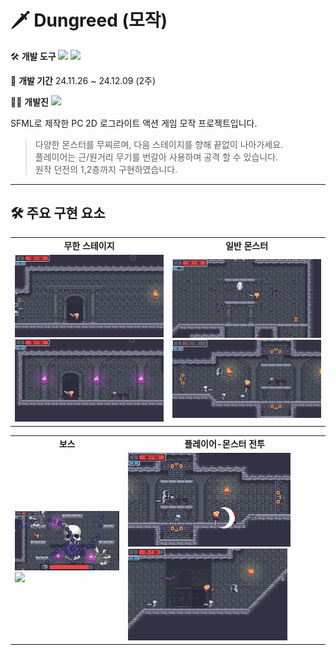 #  🗡️ Dungreed (모작)

🛠️ **개발 도구**
  <img src="https://img.shields.io/badge/C++-00599C?style=flat-square&logo=cplusplus&logoColor=white"/> <img src="https://img.shields.io/badge/SFML-8CC445?style=flat-square&logo=sfml&logoColor=white"/>

📅 **개발 기간**
 24.11.26 ~ 24.12.09 (2주)

🧑‍💻 **개발진**
 <img src="https://img.shields.io/badge/민지규, 황규영, 박지광-80247B?style=flat-square&logo=&logoColor=white"/>

SFML로 제작한 PC 2D 로그라이트 액션 게임 모작 프로젝트입니다.

> 다양한 몬스터를 무찌르며, 다음 스테이지를 향해 끝없이 나아가세요.  
> 플레이어는 근/원거리 무기를 번갈아 사용하며 공격 할 수 있습니다.  
> 원작 던전의 1,2층까지 구현하였습니다.

---

## 🛠️ 주요 구현 요소
<table>
  <tr>
    <td align="center"><strong>무한 스테이지</strong></td>
    <td align="center"><strong>일반 몬스터</strong></td>
  </tr>
  <tr>
    <td><img src="./Screenshots/다음 스테이지 전환 1.png" width="260"/><img src="./Screenshots/다음 스테이지 전환 2.png" width="255"/></td>
    <td><img src="./Screenshots/일반 몬스터 1.png" width="260"/><img src="./Screenshots/일반 몬스터 2.png" width="255"/></td>
  </tr>
 
</table>
<table>
  <tr>
    <td align="center"><strong>보스</strong></td>
    <td align="center"><strong>플레이어-몬스터 전투</strong></td>
  </tr>
  <tr>
    <td><img src="./Screenshots/보스.png" width="260"/><img src="./Screenshots/프로젝트 소 2.png" width="255"/></td>
    <td><img src="./Screenshots/플레이어 전투 1.png" width="260"/><img src="./Screenshots/플레이어 전투 2.png" width="255"/></td>
  </tr>
</table>
